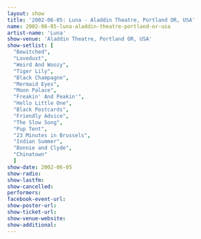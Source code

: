 ```yaml
---
layout: show
title: '2002-06-05: Luna - Aladdin Theatre, Portland OR, USA'
name: 2002-06-05-luna-aladdin-theatre-portland-or-usa
artist-name: 'Luna'
show-venue: 'Aladdin Theatre, Portland OR, USA'
show-setlist: [
  "Bewitched",
  "Lovedust",
  "Weird And Woozy",
  "Tiger Lily",
  "Black Champagne",
  "Mermaid Eyes",
  "Moon Palace",
  "Freakin' And Peakin'",
  "Hello Little One",
  "Black Postcards",
  "Friendly Advice",
  "The Slow Song",
  "Pup Tent",
  "23 Minutes in Brussels",
  "Indian Summer",
  "Bonnie and Clyde",
  "Chinatown"
  ]
show-date: 2002-06-05
show-radio: 
show-lastfm: 
show-cancelled: 
performers: 
facebook-event-url: 
show-poster-url: 
show-ticket-url: 
show-venue-website: 
show-additional: 
---
```


